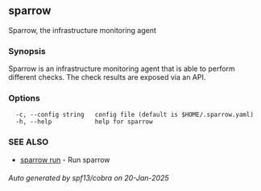 ## sparrow

Sparrow, the infrastructure monitoring agent

### Synopsis

Sparrow is an infrastructure monitoring agent that is able to perform different checks.
The check results are exposed via an API.

### Options

```
  -c, --config string   config file (default is $HOME/.sparrow.yaml)
  -h, --help            help for sparrow
```

### SEE ALSO

* [sparrow run](sparrow_run.md)	 - Run sparrow

###### Auto generated by spf13/cobra on 20-Jan-2025
